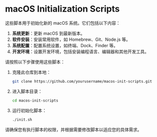 # macOS Initialization Scripts
这些脚本用于初始化新的 macOS 系统。它们包括以下内容：

1. **系统更新**：更新 macOS 到最新版本。
2. **软件安装**：安装常用软件，如 Homebrew、Git、Node.js 等。
3. **系统配置**：配置系统设置，如终端、Dock、Finder 等。
4. **开发环境**：设置开发环境，包括安装编程语言、编辑器和其他开发工具。

请按照以下步骤使用这些脚本：

1. 克隆此仓库到本地：
    ```bash
    git clone https://github.com/yourusername/macos-init-scripts.git
    ```

2. 进入脚本目录：
    ```bash
    cd macos-init-scripts
    ```

3. 运行初始化脚本：
    ```bash
    ./init.sh
    ```

请确保您有执行脚本的权限，并根据需要修改脚本以适应您的具体需求。
